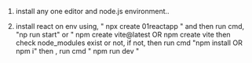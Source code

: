 1. install any one editor and node.js environment..

2. install react on env using,
 " npx create 01reactapp "  and then run cmd,
 "np run start"
           or
" npm create vite@latest OR npm create vite
then check node_modules exist or not,
if not, then run cmd "npm install OR npm i"
then , run cmd " npm run dev "